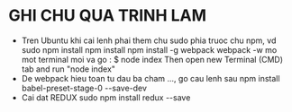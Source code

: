 # GHI CHU QUA TRINH LAM
- Tren Ubuntu khi cai lenh phai them chu sudo phia truoc chu npm, vd sudo npm install
npm install
npm install -g webpack
webpack -w
mo mot terminal moi va go : $ node index
Then open new Terminal (CMD) tab and run "node index"
- De webpack hieu toan tu dau ba cham ..., go cau lenh sau
npm install babel-preset-stage-0 --save-dev
- Cai dat REDUX
sudo npm install redux --save

